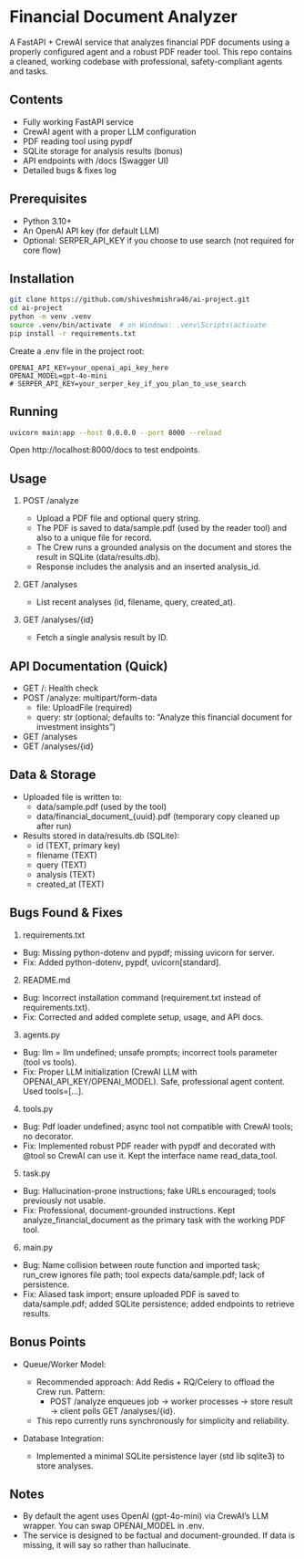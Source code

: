 # Financial Document Analyzer

A FastAPI + CrewAI service that analyzes financial PDF documents using a properly configured agent and a robust PDF reader tool. This repo contains a cleaned, working codebase with professional, safety-compliant agents and tasks.

## Contents
- Fully working FastAPI service
- CrewAI agent with a proper LLM configuration
- PDF reading tool using pypdf
- SQLite storage for analysis results (bonus)
- API endpoints with /docs (Swagger UI)
- Detailed bugs & fixes log

## Prerequisites
- Python 3.10+
- An OpenAI API key (for default LLM)
- Optional: SERPER_API_KEY if you choose to use search (not required for core flow)

## Installation
```sh
git clone https://github.com/shiveshmishra46/ai-project.git
cd ai-project
python -m venv .venv
source .venv/bin/activate  # on Windows: .venv\Scripts\activate
pip install -r requirements.txt
```

Create a .env file in the project root:
```
OPENAI_API_KEY=your_openai_api_key_here
OPENAI_MODEL=gpt-4o-mini
# SERPER_API_KEY=your_serper_key_if_you_plan_to_use_search
```

## Running
```sh
uvicorn main:app --host 0.0.0.0 --port 8000 --reload
```
Open http://localhost:8000/docs to test endpoints.

## Usage
1) POST /analyze
   - Upload a PDF file and optional query string.
   - The PDF is saved to data/sample.pdf (used by the reader tool) and also to a unique file for record.
   - The Crew runs a grounded analysis on the document and stores the result in SQLite (data/results.db).
   - Response includes the analysis and an inserted analysis_id.

2) GET /analyses
   - List recent analyses (id, filename, query, created_at).

3) GET /analyses/{id}
   - Fetch a single analysis result by ID.

## API Documentation (Quick)
- GET /: Health check
- POST /analyze: multipart/form-data
  - file: UploadFile (required)
  - query: str (optional; defaults to: “Analyze this financial document for investment insights”)
- GET /analyses
- GET /analyses/{id}

## Data & Storage
- Uploaded file is written to:
  - data/sample.pdf (used by the tool)
  - data/financial_document_{uuid}.pdf (temporary copy cleaned up after run)
- Results stored in data/results.db (SQLite):
  - id (TEXT, primary key)
  - filename (TEXT)
  - query (TEXT)
  - analysis (TEXT)
  - created_at (TEXT)

## Bugs Found & Fixes

1) requirements.txt
- Bug: Missing python-dotenv and pypdf; missing uvicorn for server.
- Fix: Added python-dotenv, pypdf, uvicorn[standard].

2) README.md
- Bug: Incorrect installation command (requirement.txt instead of requirements.txt).
- Fix: Corrected and added complete setup, usage, and API docs.

3) agents.py
- Bug: llm = llm undefined; unsafe prompts; incorrect tools parameter (tool vs tools).
- Fix: Proper LLM initialization (CrewAI LLM with OPENAI_API_KEY/OPENAI_MODEL). Safe, professional agent content. Used tools=[...].

4) tools.py
- Bug: Pdf loader undefined; async tool not compatible with CrewAI tools; no decorator.
- Fix: Implemented robust PDF reader with pypdf and decorated with @tool so CrewAI can use it. Kept the interface name read_data_tool.

5) task.py
- Bug: Hallucination-prone instructions; fake URLs encouraged; tools previously not usable.
- Fix: Professional, document-grounded instructions. Kept analyze_financial_document as the primary task with the working PDF tool.

6) main.py
- Bug: Name collision between route function and imported task; run_crew ignores file path; tool expects data/sample.pdf; lack of persistence.
- Fix: Aliased task import; ensure uploaded PDF is saved to data/sample.pdf; added SQLite persistence; added endpoints to retrieve results.

## Bonus Points

- Queue/Worker Model:
  - Recommended approach: Add Redis + RQ/Celery to offload the Crew run. Pattern:
    - POST /analyze enqueues job -> worker processes -> store result -> client polls GET /analyses/{id}.
  - This repo currently runs synchronously for simplicity and reliability.

- Database Integration:
  - Implemented a minimal SQLite persistence layer (std lib sqlite3) to store analyses.

## Notes
- By default the agent uses OpenAI (gpt-4o-mini) via CrewAI’s LLM wrapper. You can swap OPENAI_MODEL in .env.
- The service is designed to be factual and document-grounded. If data is missing, it will say so rather than hallucinate.
